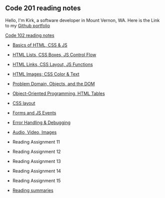 ## Code 201 reading notes

Hello, I'm Kirk, a software developer in Mount Vernon, WA. Here is the Link to my [Github portfolio](https://github.com/KirkGarrison)

[Code 102 reading notes](102-notes.md)

- [Basics of HTML, CSS & JS](class-02.md)
- [HTML Lists, CSS Boxes, JS Control Flow](class-03.md)
- [HTML Links, CSS Layout, JS Functions](class-04.md)
- [HTML Images; CSS Color & Text](class-05.md)
- [Problem Domain, Objects, and the DOM](class-06.md)
- [Object-Oriented Programming, HTML Tables](class-07.md)
- [CSS layout](class-08.md)
- [Forms and JS Events](class-09.md)
- [Error Handling & Debugging](class-10.md)
- [Audio, Video, Images](class-11.md)
- Reading Assignment 11
- Reading Assignment 12
- Reading Assignment 13
- Reading Assignment 14
- Reading Assignment 15

- [Reading summaries](class-01.md)
